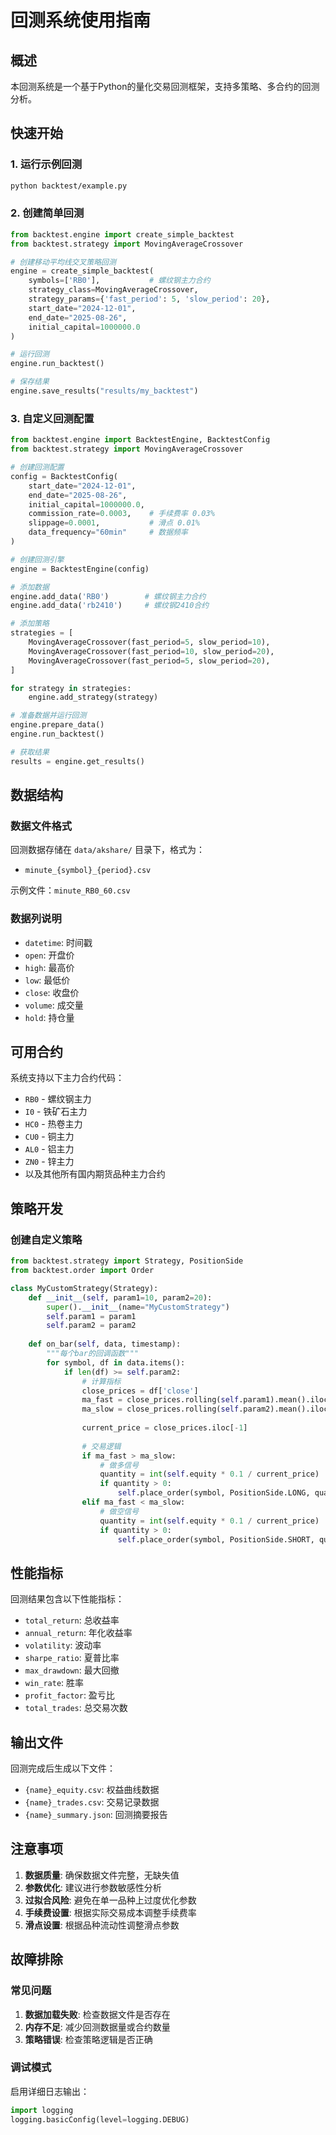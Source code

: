 # 回测系统使用指南

## 概述

本回测系统是一个基于Python的量化交易回测框架，支持多策略、多合约的回测分析。

## 快速开始

### 1. 运行示例回测
```bash
python backtest/example.py
```

### 2. 创建简单回测
```python
from backtest.engine import create_simple_backtest
from backtest.strategy import MovingAverageCrossover

# 创建移动平均线交叉策略回测
engine = create_simple_backtest(
    symbols=['RB0'],           # 螺纹钢主力合约
    strategy_class=MovingAverageCrossover,
    strategy_params={'fast_period': 5, 'slow_period': 20},
    start_date="2024-12-01",
    end_date="2025-08-26",
    initial_capital=1000000.0
)

# 运行回测
engine.run_backtest()

# 保存结果
engine.save_results("results/my_backtest")
```

### 3. 自定义回测配置
```python
from backtest.engine import BacktestEngine, BacktestConfig
from backtest.strategy import MovingAverageCrossover

# 创建回测配置
config = BacktestConfig(
    start_date="2024-12-01",
    end_date="2025-08-26",
    initial_capital=1000000.0,
    commission_rate=0.0003,    # 手续费率 0.03%
    slippage=0.0001,           # 滑点 0.01%
    data_frequency="60min"     # 数据频率
)

# 创建回测引擎
engine = BacktestEngine(config)

# 添加数据
engine.add_data('RB0')        # 螺纹钢主力合约
engine.add_data('rb2410')     # 螺纹钢2410合约

# 添加策略
strategies = [
    MovingAverageCrossover(fast_period=5, slow_period=10),
    MovingAverageCrossover(fast_period=10, slow_period=20),
    MovingAverageCrossover(fast_period=5, slow_period=20),
]

for strategy in strategies:
    engine.add_strategy(strategy)

# 准备数据并运行回测
engine.prepare_data()
engine.run_backtest()

# 获取结果
results = engine.get_results()
```

## 数据结构

### 数据文件格式
回测数据存储在 `data/akshare/` 目录下，格式为：
- `minute_{symbol}_{period}.csv`

示例文件：`minute_RB0_60.csv`

### 数据列说明
- `datetime`: 时间戳
- `open`: 开盘价
- `high`: 最高价  
- `low`: 最低价
- `close`: 收盘价
- `volume`: 成交量
- `hold`: 持仓量

## 可用合约

系统支持以下主力合约代码：
- `RB0` - 螺纹钢主力
- `I0` - 铁矿石主力  
- `HC0` - 热卷主力
- `CU0` - 铜主力
- `AL0` - 铝主力
- `ZN0` - 锌主力
- 以及其他所有国内期货品种主力合约

## 策略开发

### 创建自定义策略
```python
from backtest.strategy import Strategy, PositionSide
from backtest.order import Order

class MyCustomStrategy(Strategy):
    def __init__(self, param1=10, param2=20):
        super().__init__(name="MyCustomStrategy")
        self.param1 = param1
        self.param2 = param2
        
    def on_bar(self, data, timestamp):
        """每个bar的回调函数"""
        for symbol, df in data.items():
            if len(df) >= self.param2:
                # 计算指标
                close_prices = df['close']
                ma_fast = close_prices.rolling(self.param1).mean().iloc[-1]
                ma_slow = close_prices.rolling(self.param2).mean().iloc[-1]
                
                current_price = close_prices.iloc[-1]
                
                # 交易逻辑
                if ma_fast > ma_slow:
                    # 做多信号
                    quantity = int(self.equity * 0.1 / current_price)
                    if quantity > 0:
                        self.place_order(symbol, PositionSide.LONG, quantity)
                elif ma_fast < ma_slow:
                    # 做空信号
                    quantity = int(self.equity * 0.1 / current_price)
                    if quantity > 0:
                        self.place_order(symbol, PositionSide.SHORT, quantity)
```

## 性能指标

回测结果包含以下性能指标：
- `total_return`: 总收益率
- `annual_return`: 年化收益率
- `volatility`: 波动率
- `sharpe_ratio`: 夏普比率
- `max_drawdown`: 最大回撤
- `win_rate`: 胜率
- `profit_factor`: 盈亏比
- `total_trades`: 总交易次数

## 输出文件

回测完成后生成以下文件：
- `{name}_equity.csv`: 权益曲线数据
- `{name}_trades.csv`: 交易记录数据  
- `{name}_summary.json`: 回测摘要报告

## 注意事项

1. **数据质量**: 确保数据文件完整，无缺失值
2. **参数优化**: 建议进行参数敏感性分析
3. **过拟合风险**: 避免在单一品种上过度优化参数
4. **手续费设置**: 根据实际交易成本调整手续费率
5. **滑点设置**: 根据品种流动性调整滑点参数

## 故障排除

### 常见问题
1. **数据加载失败**: 检查数据文件是否存在
2. **内存不足**: 减少回测数据量或合约数量
3. **策略错误**: 检查策略逻辑是否正确

### 调试模式
启用详细日志输出：
```python
import logging
logging.basicConfig(level=logging.DEBUG)
```